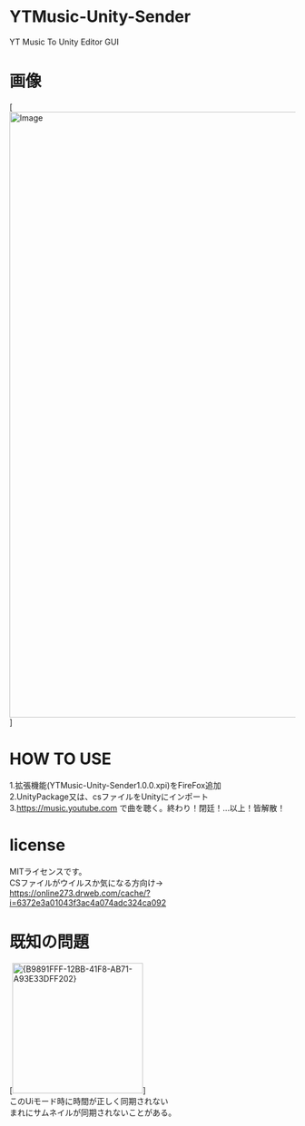 # YTMusic-Unity-Sender
YT Music To Unity Editor GUI
# 画像
[<img width="1068" alt="Image" src="https://github.com/user-attachments/assets/2fca43f9-17ec-4bd3-af71-bc991f5569b9" />]
# HOW TO USE 
1.拡張機能(YTMusic-Unity-Sender1.0.0.xpi)をFireFox追加<br/>
2.UnityPackage又は、csファイルをUnityにインポート<br/>
3.https://music.youtube.com で曲を聴く。終わり！閉廷！…以上！皆解散！<br/>
# license
MITライセンスです。<br/>
CSファイルがウイルスか気になる方向け→
https://online273.drweb.com/cache/?i=6372e3a01043f3ac4a074adc324ca092
# 既知の問題
[<img width="230" alt="{B9891FFF-12BB-41F8-AB71-A93E33DFF202}" src="https://github.com/user-attachments/assets/abe1b1a1-2ccf-42a0-9ce0-0d9a62c51cc6" />]<br>
このUiモード時に時間が正しく同期されない<br/>
まれにサムネイルが同期されないことがある。
